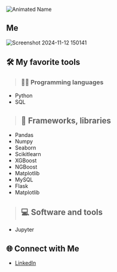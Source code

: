 ![Animated Name]([https://username.github.io/repository/animated-name.svg](https://github.com/VoudourisAM/VoudourisAM/blob/main/name-animation.svg))


## Me
![Screenshot 2024-11-12 150141](https://github.com/user-attachments/assets/107bebde-1c5f-4254-ae20-55af94dac84f)

## 🛠️ My favorite tools
> ### 👨‍💻 Programming languages
   - Python
   - SQL

> ## 🧰 Frameworks, libraries
   - Pandas
   - Numpy
   - Seaborn
   - Scikitlearn
   - XGBoost
   - NGBoost
   - Matplotlib
   - MySQL
   - Flask
   - Matplotlib

> ## 💻 Software and tools
   - Jupyter

## 🌐 Connect with Me
- [LinkedIn](https://www.linkedin.com/in/michael-angelo-voudouris-082a20207/)
